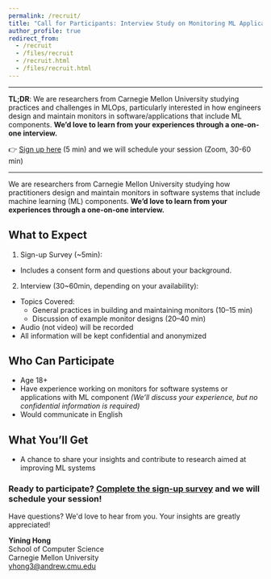 ```yaml
---
permalink: /recruit/
title: "Call for Participants: Interview Study on Monitoring ML Applications"
author_profile: true
redirect_from:
  - /recruit
  - /files/recruit
  - /recruit.html
  - /files/recruit.html
---
```


---

**TL;DR**: We are researchers from Carnegie Mellon University studying practices and challenges in MLOps, particularly interested in how engineers design and maintain monitors in software/applications that include ML components. **We’d love to learn from your experiences through a one-on-one interview.**

👉 [Sign up here](https://forms.gle/mWfv39RJVBKwc32s9) (5 min) and  we will schedule your session (Zoom, 30-60 min)

---

We are researchers from Carnegie Mellon University studying how practitioners design and maintain monitors in software systems that include machine learning (ML) components. **We’d love to learn from your experiences through a one-on-one interview.**

## What to Expect

1. Sign-up Survey (~5min):
 - Includes a consent form and questions about your background.
2. Interview (30~60min, depending on your availability):
 - Topics Covered:
    - General practices in building and maintaining monitors (10–15 min)
    - Discussion of example monitor designs (20–40 min)
 - Audio (not video) will be recorded
 - All information will be kept confidential and anonymized

## Who Can Participate

- Age 18+
- Have experience working on monitors for software systems or applications with ML component
 	*(We’ll discuss your experience, but no confidential information is required)*
- Would communicate in English

## What You’ll Get

- A chance to share your insights and contribute to research aimed at improving ML systems

### Ready to participate? [Complete the sign-up survey](https://forms.gle/mWfv39RJVBKwc32s9) and we will schedule your session!

Have questions? We'd love to hear from you. Your insights are greatly appreciated!

**Yining Hong**  
School of Computer Science  
Carnegie Mellon University  
[yhong3@andrew.cmu.edu](mailto:yhong3@andrew.cmu.edu)
